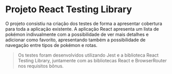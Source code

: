# Projeto React Testing Library

O projeto consistiu na criação dos testes de forma a apresentar cobertura para toda a aplicação existente. A aplicação React apresenta um lista de pokémon indivualmente com a possibilidade de ver mais detalhes e adicionar como favorito, apresentando também a possibilidade de navegação entre tipos de pokémon e rotas.

> Os testes foram desenvolvidos utilizando Jest e a biblioteca React Testing Library, juntamente com as bibliotecas React e BrowserRouter nos requisitos bônus.
